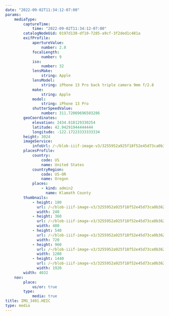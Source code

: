```yaml
---
date: "2022-09-02T11:34:12-07:00"
params:
    mediaType:
        captureTime:
            time: "2022-09-02T11:34:12-07:00"
        catalogNodeUid: 0197d138-df10-7285-a9cf-3f2ded1c481a
        exifProfile:
            apertureValue:
                number: 2.8
            focalLength:
                number: 9
            iso:
                number: 32
            lensMake:
                string: Apple
            lensModel:
                string: iPhone 13 Pro back triple camera 9mm f/2.8
            make:
                string: Apple
            model:
                string: iPhone 13 Pro
            shutterSpeedValue:
                number: 311.72069696503286
        geoCoordinates:
            elevation: 2434.818129330254
            latitude: 42.94291944444444
            longitude: -122.17223333333334
        height: 3024
        imageService:
            infoUrl: /~/blob-iiif-image-v3/3255952a925f18f52e45d73ca0b36222b0c048a6354eaece74e3697ca3f4ff25/info.json
        placesProfile:
            country:
                code: US
                name: United States
            countryRegion:
                code: US-OR
                name: Oregon
            places:
                - kind: admin2
                  name: Klamath County
        thumbnails:
            - height: 180
              url: /~/blob-iiif-image-v3/3255952a925f18f52e45d73ca0b36222b0c048a6354eaece74e3697ca3f4ff25/full/240%2C180/0/default.jpg
              width: 240
            - height: 360
              url: /~/blob-iiif-image-v3/3255952a925f18f52e45d73ca0b36222b0c048a6354eaece74e3697ca3f4ff25/full/480%2C360/0/default.jpg
              width: 480
            - height: 540
              url: /~/blob-iiif-image-v3/3255952a925f18f52e45d73ca0b36222b0c048a6354eaece74e3697ca3f4ff25/full/720%2C540/0/default.jpg
              width: 720
            - height: 960
              url: /~/blob-iiif-image-v3/3255952a925f18f52e45d73ca0b36222b0c048a6354eaece74e3697ca3f4ff25/full/1280%2C960/0/default.jpg
              width: 1280
            - height: 1440
              url: /~/blob-iiif-image-v3/3255952a925f18f52e45d73ca0b36222b0c048a6354eaece74e3697ca3f4ff25/full/1920%2C1440/0/default.jpg
              width: 1920
        width: 4032
    nav:
        place:
            us/or: true
        type:
            media: true
title: IMG_3491.HEIC
type: media
---
```

